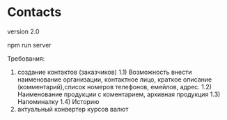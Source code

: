 # Contacts

version 2.0

npm run server

Требования:

1) создание контактов (заказчиков)
   1.1) Возможность внести наименование организации, контактное лицо,
   краткое описание (комментарий),список номеров телефонов, емейлов, адрес.
   1.2) Наименование продукции с коментарием, архивная продукция
   1.3) Напоминалку
   1.4) Историю
2) актуальный конвертер курсов валют

